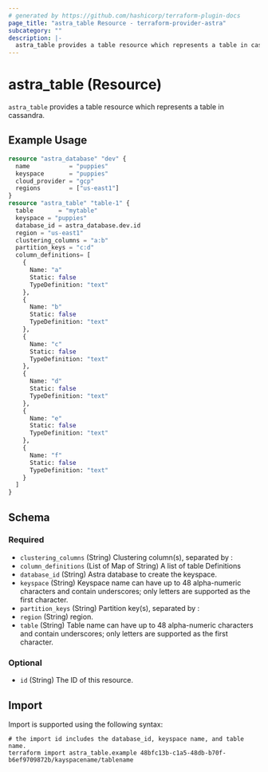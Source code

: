 ```yaml
---
# generated by https://github.com/hashicorp/terraform-plugin-docs
page_title: "astra_table Resource - terraform-provider-astra"
subcategory: ""
description: |-
  astra_table provides a table resource which represents a table in cassandra.
---
```


# astra_table (Resource)

`astra_table` provides a table resource which represents a table in cassandra.

## Example Usage

```terraform
resource "astra_database" "dev" {
  name           = "puppies"
  keyspace       = "puppies"
  cloud_provider = "gcp"
  regions        = ["us-east1"]
}
resource "astra_table" "table-1" {
  table       = "mytable"
  keyspace = "puppies"
  database_id = astra_database.dev.id
  region = "us-east1"
  clustering_columns = "a:b"
  partition_keys = "c:d"
  column_definitions= [
    {
      Name: "a"
      Static: false
      TypeDefinition: "text"
    },
    {
      Name: "b"
      Static: false
      TypeDefinition: "text"
    },
    {
      Name: "c"
      Static: false
      TypeDefinition: "text"
    },
    {
      Name: "d"
      Static: false
      TypeDefinition: "text"
    },
    {
      Name: "e"
      Static: false
      TypeDefinition: "text"
    },
    {
      Name: "f"
      Static: false
      TypeDefinition: "text"
    }
  ]
}
```

<!-- schema generated by tfplugindocs -->
## Schema

### Required

- `clustering_columns` (String) Clustering column(s), separated by :
- `column_definitions` (List of Map of String) A list of table Definitions
- `database_id` (String) Astra database to create the keyspace.
- `keyspace` (String) Keyspace name can have up to 48 alpha-numeric characters and contain underscores; only letters are supported as the first character.
- `partition_keys` (String) Partition key(s), separated by :
- `region` (String) region.
- `table` (String) Table name can have up to 48 alpha-numeric characters and contain underscores; only letters are supported as the first character.

### Optional

- `id` (String) The ID of this resource.

## Import

Import is supported using the following syntax:

```shell
# the import id includes the database_id, keyspace name, and table name.
terraform import astra_table.example 48bfc13b-c1a5-48db-b70f-b6ef9709872b/kayspacename/tablename
```
